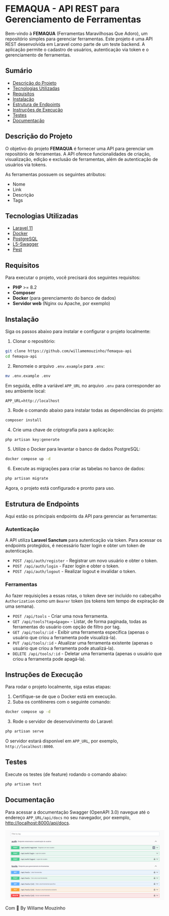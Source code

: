 # FEMAQUA - API REST para Gerenciamento de Ferramentas

Bem-vindo à **FEMAQUA** (Ferramentas Maravilhosas Que Adoro), um repositório simples para gerenciar ferramentas. Este projeto é uma API REST desenvolvida em Laravel como parte de um teste backend. A aplicação permite o cadastro de usuários, autenticação via token e o gerenciamento de ferramentas.

## Sumário

- [Descrição do Projeto](#descri%C3%A7%C3%A3o-do-projeto)
- [Tecnologias Utilizadas](#tecnologias-utilizadas)
- [Requisitos](#requisitos)
- [Instalação](#instala%C3%A7%C3%A3o)
- [Estrutura de Endpoints](#estrutura-de-endpoints)
- [Instruções de Execução](#instru%C3%A7%C3%B5es-de-execu%C3%A7%C3%A3o)
- [Testes](#testes)
- [Documentação](#documenta%C3%A7%C3%A3o)

## Descrição do Projeto

O objetivo do projeto **FEMAQUA** é fornecer uma API para gerenciar um repositório de ferramentas. A API oferece funcionalidades de criação, visualização, edição e exclusão de ferramentas, além de autenticação de usuários via tokens.

As ferramentas possuem os seguintes atributos:

- Nome
- Link
- Descrição
- Tags

## Tecnologias Utilizadas

- [Laravel 11](https://laravel.com/)
- [Docker](https://www.docker.com/)
- [PostgreSQL](https://www.postgresql.org/)
- [L5-Swagger](https://github.com/DarkaOnLine/L5-Swagger)
- [Pest](https://pestphp.com/)

## Requisitos

Para executar o projeto, você precisará dos seguintes requisitos:

- **PHP** >= 8.2
- **Composer**
- **Docker** (para gerenciamento do banco de dados)
- **Servidor web** (Nginx ou Apache, por exemplo)

## Instalação

Siga os passos abaixo para instalar e configurar o projeto localmente:

1. Clonar o repositório:

```bash
git clone https://github.com/willamemouzinho/femaqua-api
cd femaqua-api
```

2. Renomeie o arquivo `.env.example` para `.env`:

```bash
mv .env.example .env
```

Em seguida, edite a variável `APP_URL` no arquivo `.env` para corresponder ao seu ambiente local:

```dotenv
APP_URL=http://localhost
```

3. Rode o comando abaixo para instalar todas as dependências do projeto:

```bash
composer install
```

4. Crie uma chave de criptografia para a aplicação:

```bash
php artisan key:generate
```

5. Utilize o Docker para levantar o banco de dados PostgreSQL:

```bash
docker compose up -d
```

6. Execute as migrações para criar as tabelas no banco de dados:

```bash
php artisan migrate
```

Agora, o projeto está configurado e pronto para uso.

## Estrutura de Endpoints

Aqui estão os principais endpoints da API para gerenciar as ferramentas:

### Autenticação

A API utiliza **Laravel Sanctum** para autenticação via token. Para acessar os endpoints protegidos, é necessário fazer login e obter um token de autenticação.

- `POST /api/auth/register` - Registrar um novo usuário e obter o token.
- `POST /api/auth/login` - Fazer login e obter o token.
- `POST /api/auth/logout` - Realizar logout e invalidar o token.

### Ferramentas

Ao fazer requisições a essas rotas, o token deve ser incluído no cabeçalho `Authorization` como um `Bearer` token (os tokens tem tempo de expiração de uma semana).

- `POST /api/tools` - Criar uma nova ferramenta.
- `GET /api/tools?tag=&page=` - Listar, de forma paginada, todas as ferramentas do usuário com opção de filtro por tag.
- `GET /api/tools/:id` - Exibir uma ferramenta específica (apenas o usuário que criou a ferramenta pode visualizá-la).
- `PUT /api/tools/:id` - Atualizar uma ferramenta existente (apenas o usuário que criou a ferramenta pode atualizá-la).
- `DELETE /api/tools/:id` - Deletar uma ferramenta (apenas o usuário que criou a ferramenta pode apagá-la).

## Instruções de Execução

Para rodar o projeto localmente, siga estas etapas:

1. Certifique-se de que o Docker está em execução.
2. Suba os contêineres com o seguinte comando:

```bash
docker compose up -d
```

3. Rode o servidor de desenvolvimento do Laravel:

```bash
php artisan serve
```

O servidor estará disponível em `APP_URL`, por exemplo, `http://localhost:8000`.

## Testes

Execute os testes (de feature) rodando o comando abaixo:

```bash
php artisan test
```

## Documentação

Para acessar a documentação Swagger (OpenAPI 3.0) navegue até o endereço `APP_URL/api/docs` no seu navegador, por exemplo, <http://localhost:8000/api/docs>.

![Logo da API](.github/l5-swagger-femaqua.png)

Com 💜 By Willame Mouzinho
